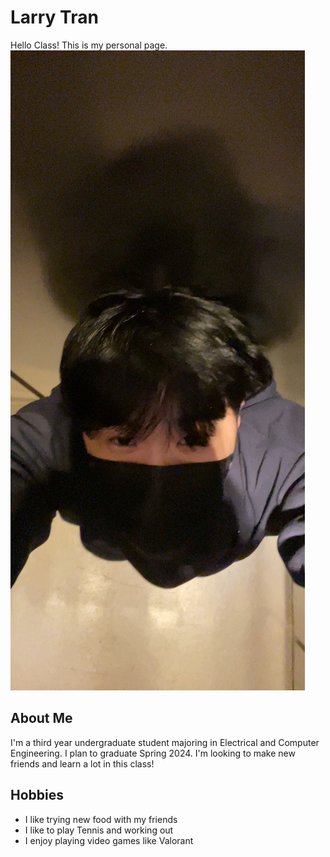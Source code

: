 # Larry Tran
Hello Class! This is my personal page.
![alt text](uppies.jpg)
## About Me
I'm a third year undergraduate student majoring in Electrical and Computer Engineering. I plan to graduate Spring 2024. I'm looking to make new friends and learn a lot in this class!
## Hobbies
- I like trying new food with my friends
- I like to play Tennis and working out
- I enjoy playing video games like Valorant

